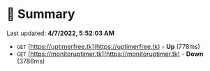 # 📖 Summary
Last updated: **4/7/2022, 5:52:03 AM**

- `GET` [https://uptimerfree.tk](https://uptimerfree.tk) - **Up** (778ms)
- `GET` [https://monitoruptimer.tk](https://monitoruptimer.tk) - **Down** (3786ms)
